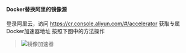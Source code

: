 #### Docker替换阿里的镜像源
登录阿里云，访问 https://cr.console.aliyun.com/#/accelerator 获取专属Docker加速器地址
按照下图中的方法操作
> <!--![镜像加速器](../../images/Docker/2020-06-08_160150.png)-->
> ![镜像加速器](https://s1.ax1x.com/2020/06/08/tfZgr4.png)
